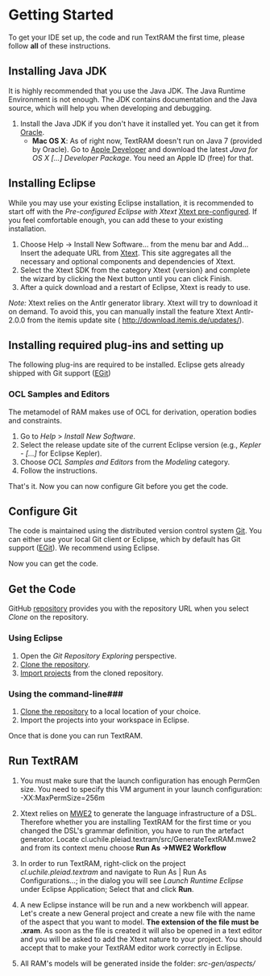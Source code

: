 # Getting Started #

To get your IDE set up, the code and run TextRAM the first time, please follow **all** of these instructions.

## Installing Java JDK ##

It is highly recommended that you use the Java JDK. The Java Runtime Environment is not enough. The JDK contains documentation and the Java source, which will help you when developing and debugging.

1. Install the Java JDK if you don't have it installed yet. You can get it from [Oracle](http://www.oracle.com/technetwork/java/javase/downloads/index.html).
    * **Mac OS X**: As of right now, TextRAM doesn't run on Java 7 (provided by Oracle). Go to [Apple Developer](https://developer.apple.com/downloads/index.action) and download the latest *Java for OS X [...] Developer Package*. You need an Apple ID (free) for that.

## Installing Eclipse ##

While you may use your existing Eclipse installation, it is
recommended to start off with the *Pre-configured Eclipse with Xtext*
[Xtext pre-configured](https://www.eclipse.org/Xtext/download.html). If you feel comfortable enough, you can add these to your existing installation.

1. Choose Help -> Install New Software... from the menu bar and
   Add... Insert the adequate URL from [Xtext](http://download.eclipse.org/modeling/tmf/xtext/updates/composite/releases/). This site
   aggregates all the necessary and optional components and
   dependencies of Xtext.
2. Select the Xtext SDK from the category Xtext {version} and complete
   the wizard by clicking the Next button until you can click Finish.
3. After a quick download and a restart of Eclipse, Xtext is ready to
   use.

*Note:* Xtext relies on the Antlr generator library. Xtext will try to download it on demand. To avoid this, you can manually install the feature Xtext Antlr-2.0.0 from the itemis update site ( http://download.itemis.de/updates/).

## Installing required plug-ins and setting up ##

The following plug-ins are required to be installed. Eclipse gets already shipped with Git support ([EGit](https://www.eclipse.org/egit/))

### OCL Samples and Editors ###

The metamodel of RAM makes use of OCL for derivation, operation bodies and constraints.

1. Go to *Help* > *Install New Software*.
1. Select the release update site of the current Eclipse version (e.g., *Kepler - [...]* for Eclipse Kepler).
1. Choose *OCL Samples and Editors* from the *Modeling* category.
1. Follow the instructions.

That's it. Now you can now configure Git before you get the code.

## Configure Git ##

The code is maintained using the distributed version control system [Git](http://git-scm.com/). You can either use your local Git client or Eclipse, which by default has Git support ([EGit](http://www.eclipse.org/egit/)). We recommend using Eclipse.

Now you can get the code.

## Get the Code ##

GitHub [repository](https://github.com/mjorod/textram) provides you with the repository URL when you select *Clone* on the repository.

### Using Eclipse ###

1. Open the *Git Repository Exploring* perspective.
1. [Clone the repository](http://wiki.eclipse.org/EGit/User_Guide#Cloning_a_Repository).
1. [Import projects](http://wiki.eclipse.org/EGit/User_Guide#Importing_projects) from the cloned repository.

### Using the command-line###

1. [Clone the repository](http://git-scm.com/book/en/Git-Basics-Getting-a-Git-Repository#Cloning-an-Existing-Repository) to a local location of your choice.
1. Import the projects into your workspace in Eclipse.

Once that is done you can run TextRAM.

## Run TextRAM ##

1. You must make sure that the launch configuration has enough PermGen
size. You need to specify this VM argument in your launch configuration: -XX:MaxPermSize=256m

2. Xtext relies on [MWE2](https://www.eclipse.org/Xtext/documentation.html#MWE2) to generate the language infrastructure of a DSL. Therefore whether you are installing TextRAM for the first time or you changed the DSL's grammar definition, you have to run the artefact generator. Locate cl.uchile.pleiad.textram/src/GenerateTextRAM.mwe2 and from its context menu choose **Run As ->MWE2 Workflow** 

3. In order to run TextRAM,  right-click on the project
*cl.uchile.pleiad.textram* and navigate to Run As | Run As
Configurations...; in the dialog you will see *Launch Runtime Eclipse*
under Eclipse Application; Select that and click **Run**.

4. A new Eclipse instance will be run and a new workbench will
   appear. Let's create a new General project and create a new file
   with the name of the aspect that you want to model. **The extension of
   the file must be .xram**.  As soon as the file is created it will
   also be opened in a text editor and you will be asked to add the
   Xtext nature to your project. You should accept that to make your
   TextRAM editor work correctly in Eclipse.

5. All RAM's models will be generated inside the folder: *src-gen/aspects/*
